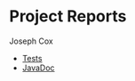 # Project Reports

Joseph Cox

* [Tests](./build/reports/tests/test/)
* [JavaDoc](./build/docs/javadoc/)
